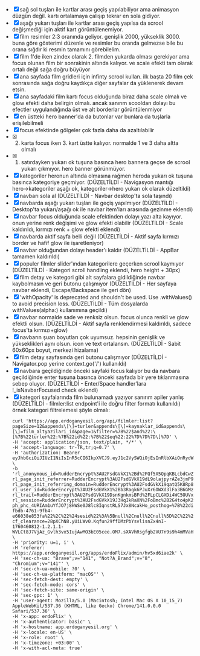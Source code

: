 - [x] sağ sol tuşları ile kartlar arası geçiş yapılabiliyor ama animasyon düzgün değil. kartı ortalamaya çalışıp tekrar en sola gidiyor.
- [x] aşağı yukarı tuşları ile kartlar arası geçiş yapılsa da scrool değişmediği için aktif kart görüntülenemiyor.
- [x] film resimler 2:3 oranında geliyor. genişlik 2000, yükseklik 3000. buna göre gösterimi düzenle ve resimler bu oranda gelmezse bile bu orana sığdır ki resmin tamamını görebilelim.
- [x] film 1'de iken zindex olarak 2. filmden yukarda olması gerekiyor ama focus olunan film bir sonrakinin altında kalıyor. ve scale efekti tam olarak ortalı değil sağa doğru büyüyor
- [x] ana sayfada film gridleri için infinty scrool kullan. ilk başta 20 film çek sonrasında sağa doğru kaydıkça diğer sayfalar da yüklenerek devam etsin.
- [x] ana sayfadaki film kartı focus olduğunda biraz daha scale olmalı ve glow efekti daha belirgin olmalı. ancak sanırım scooldan dolayı bu efectler uygulandığında üst ve alt borderlar görüntülenmiyor
- [x] en üstteki hero banner'da da butonlar var bunlara da tuşlarla erişilebilmeli
- [x] focus efektinde gölgeler çok fazla daha da azaltılabilir
- [x] 2. karta focus iken 3. kart üstte kalıyor. normalde 1 ve 3 daha altta olmalı
- [x] 1. satırdayken yukarı ok tuşuna basınca hero bannera geçse de scrool yukarı çıkmıyor. hero banner görünmüyor.
- [x] kategoriler heronun altında olmasına rağmen heroda yukarı ok tuşuna basınca kategoriye geçmiyor. (DÜZELTİLDİ - Navigasyon mantığı hero→kategoriler aşağı ok, kategoriler→hero yukarı ok olarak düzeltildi)
- [x] navbarı sola al (DÜZELTİLDİ - Navbar desktop'ta sola taşındı)
- [x] navbarda aşağı yukarı tuşları ile geçiş yapılmıyor (DÜZELTİLDİ - Desktop'ta yukarı/aşağı ok ile navbar item'ları arasında gezinme eklendi)
- [x] navbar focus olduğunda scale efektinden dolayı yazı alta kayıyor. onun yerine renk değişimi ve glow efekti olabilir (DÜZELTİLDİ - Scale kaldırıldı, kırmızı renk + glow efekti eklendi)
- [x] navbarda aktif sayfa belli değil (DÜZELTİLDİ - Aktif sayfa kırmızı border ve hafif glow ile işaretleniyor)
- [x] navbar olduğundan dolayı header'ı kaldır (DÜZELTİLDİ - AppBar tamamen kaldırıldı)
- [x] populer filmler slider'ından kategorilere geçerken scrool kaymıyor (DÜZELTİLDİ - Kategori scroll handling eklendi, hero height + 30px)
- [x] film detay ve kategori gibi alt sayfalara gidildiğinde navbar kaybolmasın ve geri butonu çalışmıyor (DÜZELTİLDİ - Her sayfaya navbar eklendi, Escape/Backspace ile geri dön)
- [x] 'withOpacity' is deprecated and shouldn't be used. Use .withValues() to avoid precision loss. (DÜZELTİLDİ - Tüm dosyalarda withValues(alpha:) kullanımına geçildi)
- [x] navbar normalde sade ve renksiz olsun. focus olunca renkli ve glow efektli olsun. (DÜZELTİLDİ - Aktif sayfa renklendirmesi kaldırıldı, sadece focus'ta kırmızı+glow)
- [x] navbarın şuan boyutları çok uyumsuz. hepsinin genişlik ve yükseklikleri aynı olsun. icon ve text ortalansın. (DÜZELTİLDİ - Sabit 60x60px boyut, merkezi hizalama)
- [x] film detay sayfasında geri butonu çalışmıyor (DÜZELTİLDİ - Navigator.pop yerine context.go('/') kullanıldı)
- [x] navbara geçildiğinde önceki sayfaki focus kalıyor bu da navbara geçildiğinde enter tuşuna basınca önceki sayfada bir yere tıklanmasına sebep oluyor. (DÜZELTİLDİ - Enter/Space handler'lara !_isNavbarFocused check eklendi)
- [x] kategori sayfalarında film bulunamadı yazıyor sanırım apiler yanlış (DÜZELTİLDİ - filmler:list endpoint'i ile doğru filter formatı kullanıldı) örnek kategori filtrelemesi şöyle olmalı:
    ```shell
    curl 'https://app.erdoganyesil.org/api/filmler:list?pageSize=12&appends\[\]=turler&appends\[\]=kaynaklar_id&appends\[\]=film_altyazilari_id&page=1&filter=%7B%22$and%22:\[%7B%22turler%22:%7B%22id%22:%7B%22$eq%22:22%7D%7D%7D\]%7D' \
    -H 'accept: application/json, text/plain, */*' \
    -H 'accept-language: tr-TR,tr;q=0.7' \
    -H 'authorization: Bearer eyJhbGciOiJIUzI1NiIsInR5cCI6IkpXVCJ9.eyJ1c2VySWQiOjEsInRlbXAiOnRydWUsImlhdCI6MTc2MDQ1NjAyNiwic2lnbkluVGltZSI6MTc2MDQ1NjAyNjM0MiwiZXhwIjoxNzYwNzE1MjI2LCJqdGkiOiIxMzgwNGIwNy00MzIyLTRiNzAtOTRiNC0yYWVlN2EyY2RhN2MifQ.JUhj1jllAOxx_IFOr0bQXo0qZvg7n8nIFhhlexB8kZo' \
    -b 'rl_anonymous_id=RudderEncrypt%3AU2FsdGVkX1%2Bd%2FQf5X5QpqKBLcbdCwZiUI1nH5a0kKSzfs5u4dpTb81oZQVQoTomjYlljfbLtF9IU%2Bix5tJCQeA%3D%3D; rl_page_init_referrer=RudderEncrypt%3AU2FsdGVkX19dL9olajpyrAZe3jmP9qrXzVVQbLE2VxM%3D; rl_page_init_referring_domain=RudderEncrypt%3AU2FsdGVkX19qatQ5K8Rp8r%2F%2FoTCdE%2BEezu2eW9RlNRY%3D; rl_user_id=RudderEncrypt%3AU2FsdGVkX1%2Bb3Ragk6PJuXr6OWXd3lFa3B6GMzzgnKjqfMItEOWrFcMdFOFBl68hfjsai8rU2yRlrM0svzzAcLq%2FND3NnwzYQ6lzdzxrVFF533jVGV%2Bugg4Twld1D7Iv94nETlJ7ySMXFjPbnmEEmgCSysnkKKz69BJAyb%2F2jvg%3D; rl_trait=RudderEncrypt%3AU2FsdGVkX19DsnKgnkmsBFd%2FLpCLGXDi4WC5OUVxghcJt8OvNdlrcGXXInjH7SMNk5QUaB3PuaaeuoEHAnofypO18X2n1emNhvo38BRRTbmzp%2B0nEzOwWYHZAiWLT7yc2X3PGJQ2nq66xj0I%2Bo7ULA%3D%3D; rl_session=RudderEncrypt%3AU2FsdGVkX19J3HqIkRaXN%2FoBmc%2B2G4to4pK2EwRbmdCii57uIm06OP8zi6qoiOtjjIh9anSquCSeJufAcbxokrcij%2FWE0AraKLf0nJruUQpqkkZvGHfY7ZXV5mKhPLil8TPfKKnynThCWBi8Tlduvg%3D%3D; ph_phc_4URIAm1uYfJO7j8kWSe0J8lc8IqnstRLS7Jx8NcakHo_posthog=%7B%22distinct_id%22%3A%22992f3611e501fa2abb9e59e0238378fb31b41bad17666912ebbfeefae293d454%2378434fb6-fbdb-4761-9fb4-e66038e853fa%22%2C%22%24sesid%22%3A%5Bnull%2Cnull%2Cnull%5D%2C%22%24epp%22%3Atrue%2C%22%24initial_person_info%22%3A%7B%22r%22%3A%22%24direct%22%2C%22u%22%3A%22https%3A%2F%2Fn8n.erdoganyesil.org%2Fsignin%3Fredirect%3D%25252F%22%7D%7D; cf_clearance=28pXChN8.yUiLWv0.Kqfun29ffDMzPbYsvlisnZx4nI-1760460812-1.2.1.1-WVLCt8J7VjAz_Gvlh3vx5IujAwMO3bE05cee.OM7.sXAVhRsgfgb2VU7n9s9h4mMVaHT5K0bN74c_WxDXTvIBda9055FLJOXZFG6wkoJ_FTpE_k4yMnMtR3EoqbA0PbEwzJyGKvTZT_ddehSBnfINhlvMuIuCedgj4zcib408xtG.zfr9Mv1oNIFyd03R6SbttInQMQxtjhG7zZBfdNqMn1WEQXs4DSo6p1Kqw.7OJ8' \
    -H 'priority: u=1, i' \
    -H 'referer: https://app.erdoganyesil.org/apps/erdoFlix/admin/hv5xd6iae2k' \
    -H 'sec-ch-ua: "Brave";v="141", "Not?A_Brand";v="8", "Chromium";v="141"' \
    -H 'sec-ch-ua-mobile: ?0' \
    -H 'sec-ch-ua-platform: "macOS"' \
    -H 'sec-fetch-dest: empty' \
    -H 'sec-fetch-mode: cors' \
    -H 'sec-fetch-site: same-origin' \
    -H 'sec-gpc: 1' \
    -H 'user-agent: Mozilla/5.0 (Macintosh; Intel Mac OS X 10_15_7) AppleWebKit/537.36 (KHTML, like Gecko) Chrome/141.0.0.0 Safari/537.36' \
    -H 'x-app: erdoFlix' \
    -H 'x-authenticator: basic' \
    -H 'x-hostname: app.erdoganyesil.org' \
    -H 'x-locale: en-US' \
    -H 'x-role: root' \
    -H 'x-timezone: +03:00' \
    -H 'x-with-acl-meta: true'
    ```
